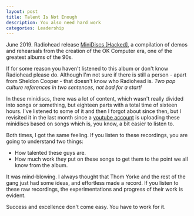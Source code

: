 ```yaml
---
layout: post
title: Talent Is Not Enough
description: You also need hard work
categories: Leadership
---
```


June 2019. Radiohead release [MiniDiscs [Hacked]](https://en.wikipedia.org/wiki/MiniDiscs_(Hacked)), a compilation of demos and rehearsals from the creation of the OK Computer era, one of the greatest albums of the 90s.

If for some reason you haven't listened to this album or don't know Radiohead please do. Although I'm not sure if there is still a person - apart from Sheldon Cooper - that doesn't know who Radiohead is. *Two pop culture references in two sentences, not bad for a start!*

In these minidiscs, there was a lot of content, which wasn't really divided into songs or something, but eighteen parts with a total time of sixteen hours. I've listened to some of it and then I forgot about since then, but I revisited it in the last month since a [youtube account](https://www.youtube.com/channel/UCoYhBWghdaR5Zn9vP2GBIlQ) is uploading these minidiscs based on songs which is, you know, a bit easier to listen to.

Both times, I got the same feeling. If you listen to these recordings, you are going to understand two things:

- How talented these guys are.
- How much work they put on these songs to get them to the point we all know from the album.

It was mind-blowing. I always thought that Thom Yorke and the rest of the gang just had some ideas, and effortless made a record. If you listen to these raw recordings, the experimentations and progress of their work is evident.

Success and excellence don't come easy. You have to work for it.
